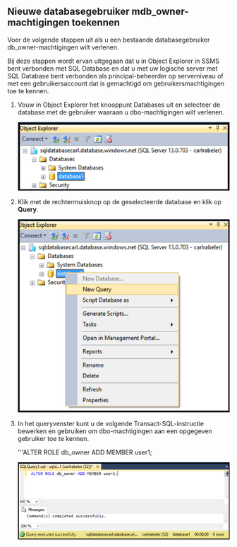 

## Nieuwe databasegebruiker mdb_owner-machtigingen toekennen

Voer de volgende stappen uit als u een bestaande databasegebruiker db_owner-machtigingen wilt verlenen.

Bij deze stappen wordt ervan uitgegaan dat u in Object Explorer in SSMS bent verbonden met SQL Database en dat u met uw logische server met SQL Database bent verbonden als principal-beheerder op serverniveau of met een gebruikersaccount dat is gemachtigd om gebruikersmachtigingen toe te kennen. 

1. Vouw in Object Explorer het knooppunt Databases uit en selecteer de database met de gebruiker waaraan u dbo-machtigingen wilt verlenen.

     ![SQL Server Management Studio: Verbinding maken met SQL Database-server](./media/sql-database-create-new-database-user/sql-database-create-new-database-user-1.png)

2. Klik met de rechtermuisknop op de geselecteerde database en klik op **Query**.

     ![SQL Server Management Studio: Verbinding maken met SQL Database-server](./media/sql-database-create-new-database-user/sql-database-create-new-database-user-2.png)

3. In het queryvenster kunt u de volgende Transact-SQL-instructie bewerken en gebruiken om dbo-machtigingen aan een opgegeven gebruiker toe te kennen. 

    '''ALTER ROLE db_owner ADD MEMBER user1;

     ![SQL Server Management Studio: Verbinding maken met SQL Database-server](./media/sql-database-grant-database-user-dbo-permissions/sql-database-grant-database-user-dbo-permissions-1.png)





<!--HONumber=Jun16_HO2-->


